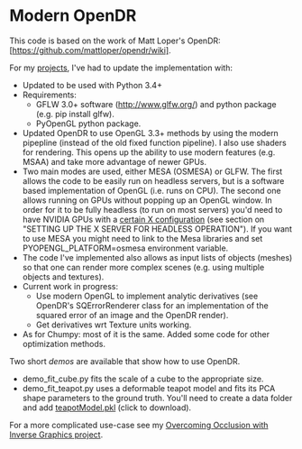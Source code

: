 # Modern OpenDR
This code is based on the work of Matt Loper's OpenDR: [https://github.com/mattloper/opendr/wiki].

For my [projects](https://github.com/polmorenoc/inversegraphics), I've had to update the implementation with:
- Updated to be used with Python 3.4+
- Requirements: 
    - GFLW 3.0+ software (http://www.glfw.org/) and python package (e.g. pip install glfw). 
    - PyOpenGL python package.
- Updated OpenDR to use OpenGL 3.3+ methods by using the modern pipepline (instead of the old fixed function pipeline). I also use shaders for rendering. This opens up the ability to use modern features (e.g. MSAA) and take more advantage of newer GPUs.
- Two main modes are used, either MESA (OSMESA) or GLFW. The first allows the code to be easily run on headless servers, but is a software based implementation of OpenGL (i.e. runs on CPU). The second one allows running on GPUs without popping up an OpenGL window. In order for it to be fully headless (to run on most servers) you'd need to have NVIDIA GPUs with a [certain X configuration](http://www.nvidia.com/content/PDF/remote-viz-tesla-gpus.pdf) (see section on "SETTING UP THE X SERVER FOR HEADLESS OPERATION"). If you want to use MESA you might need to link to the Mesa libraries and set PYOPENGL_PLATFORM=osmesa environment variable.
- The code I've implemented also allows as input lists of objects (meshes) so that one can render more complex scenes (e.g. using multiple objects and textures).
- Current work in progress:
    - Use modern OpenGL to implement analytic derivatives (see OpenDR's SQErrorRenderer class for an implementation of the squared error of an image and the OpenDR render).
    - Get derivatives wrt Texture units working.
- As for Chumpy: most of it is the same. Added some code for other optimization methods.

Two short *demos* are available that show how to use OpenDR.
- demo_fit_cube.py fits the scale of a cube to the appropriate size.
- demo_fit_teapot.py uses a deformable teapot model and fits its PCA shape parameters to the ground truth. You'll need to create a data folder and add [teapotModel.pkl](https://drive.google.com/file/d/1JO5ZsXHb_KTsjFMFx7rxY0YVAwnM3TMY/view?usp=sharing) (click to download).




For a more complicated use-case see my [Overcoming Occlusion with Inverse Graphics project](https://github.com/polmorenoc/inversegraphics).
